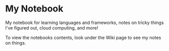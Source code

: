 # My Notebook
My notebook for learning languages and frameworks, notes on tricky things I've figured out, cloud computing, and more!

To view the notebooks contents, look under the Wiki page to see my notes on things.
